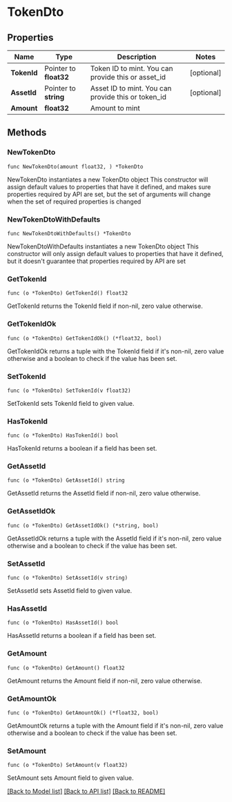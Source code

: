 # TokenDto

## Properties

Name | Type | Description | Notes
------------ | ------------- | ------------- | -------------
**TokenId** | Pointer to **float32** | Token ID to mint. You can provide this or asset_id | [optional] 
**AssetId** | Pointer to **string** | Asset ID to mint. You can provide this or token_id | [optional] 
**Amount** | **float32** | Amount to mint | 

## Methods

### NewTokenDto

`func NewTokenDto(amount float32, ) *TokenDto`

NewTokenDto instantiates a new TokenDto object
This constructor will assign default values to properties that have it defined,
and makes sure properties required by API are set, but the set of arguments
will change when the set of required properties is changed

### NewTokenDtoWithDefaults

`func NewTokenDtoWithDefaults() *TokenDto`

NewTokenDtoWithDefaults instantiates a new TokenDto object
This constructor will only assign default values to properties that have it defined,
but it doesn't guarantee that properties required by API are set

### GetTokenId

`func (o *TokenDto) GetTokenId() float32`

GetTokenId returns the TokenId field if non-nil, zero value otherwise.

### GetTokenIdOk

`func (o *TokenDto) GetTokenIdOk() (*float32, bool)`

GetTokenIdOk returns a tuple with the TokenId field if it's non-nil, zero value otherwise
and a boolean to check if the value has been set.

### SetTokenId

`func (o *TokenDto) SetTokenId(v float32)`

SetTokenId sets TokenId field to given value.

### HasTokenId

`func (o *TokenDto) HasTokenId() bool`

HasTokenId returns a boolean if a field has been set.

### GetAssetId

`func (o *TokenDto) GetAssetId() string`

GetAssetId returns the AssetId field if non-nil, zero value otherwise.

### GetAssetIdOk

`func (o *TokenDto) GetAssetIdOk() (*string, bool)`

GetAssetIdOk returns a tuple with the AssetId field if it's non-nil, zero value otherwise
and a boolean to check if the value has been set.

### SetAssetId

`func (o *TokenDto) SetAssetId(v string)`

SetAssetId sets AssetId field to given value.

### HasAssetId

`func (o *TokenDto) HasAssetId() bool`

HasAssetId returns a boolean if a field has been set.

### GetAmount

`func (o *TokenDto) GetAmount() float32`

GetAmount returns the Amount field if non-nil, zero value otherwise.

### GetAmountOk

`func (o *TokenDto) GetAmountOk() (*float32, bool)`

GetAmountOk returns a tuple with the Amount field if it's non-nil, zero value otherwise
and a boolean to check if the value has been set.

### SetAmount

`func (o *TokenDto) SetAmount(v float32)`

SetAmount sets Amount field to given value.



[[Back to Model list]](../README.md#documentation-for-models) [[Back to API list]](../README.md#documentation-for-api-endpoints) [[Back to README]](../README.md)


